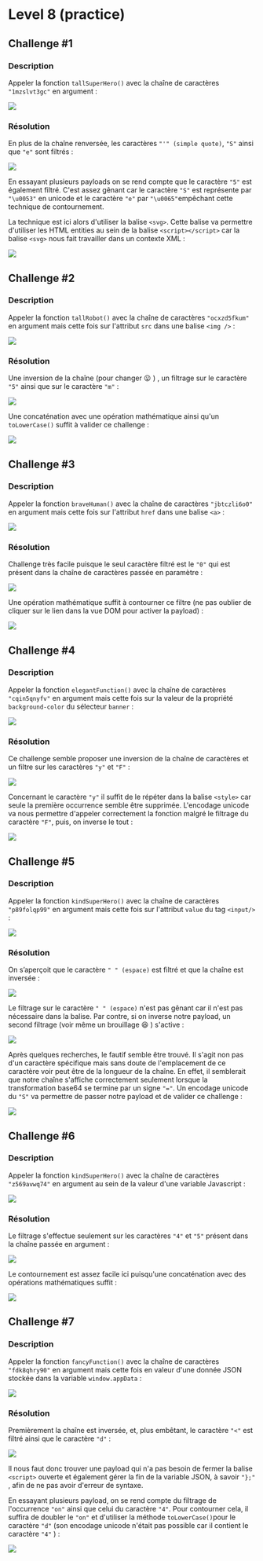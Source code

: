 # Level 8 \(practice\)

## Challenge \#1

### Description

Appeler la fonction `tallSuperHero()` avec la chaîne de caractères `"1mzslvt3gc"` en argument :

![](../../../.gitbook/assets/b2865ecfe2b83a53838f4292a7f98636.png)

### Résolution

En plus de la chaîne renversée, les caractères `"'" (simple quote)`, `"S"` ainsi que `"e"` sont filtrés :

![](../../../.gitbook/assets/7f414979a8120e4b67398743f80293c3.png)

En essayant plusieurs payloads on se rend compte que le caractère `"5"` est également filtré. C'est assez gênant car le caractère `"S"` est représente par `"\u0053"` en unicode et le caractère `"e"` par `"\u0065"`empêchant cette technique de contournement. 

La technique est ici alors d'utiliser la balise `<svg>`. Cette balise va permettre d'utiliser les HTML entities au sein de la balise `<script></script>` car la balise `<svg>` nous fait travailler dans un contexte XML :

![](../../../.gitbook/assets/0fbca9cf35939074ad5b55ebb715f6a3%20%281%29.png)

## Challenge \#2

### Description

Appeler la fonction `tallRobot()` avec la chaîne de caractères `"ocxzd5fkum"` en argument mais cette fois sur l'attribut `src` dans une balise `<img />` :

![](../../../.gitbook/assets/1f352e162ebde616f6e4a223547dc40f.png)

### Résolution

Une inversion de la chaîne \(pour changer 😛 \) , un filtrage sur le caractère `"5"` ainsi que sur le caractère `"m"` :

![](../../../.gitbook/assets/0773121ef3103c64035ba2a43cbfb325.png)

Une concaténation avec une opération mathématique ainsi qu'un `toLowerCase()` suffit à valider ce challenge :

![](../../../.gitbook/assets/38af25f44accec0b9cb31bf6d40328e3.png)

## Challenge \#3

### Description

Appeler la fonction `braveHuman()` avec la chaîne de caractères `"jbtczli6o0"` en argument mais cette fois sur l'attribut `href` dans une balise `<a>` :

![](../../../.gitbook/assets/bd3eeaf4d2442dea6cfb507ef1cfad78.png)

### Résolution

Challenge très facile puisque le seul caractère filtré est le `"0"` qui est présent dans la chaîne de caractères passée en paramètre :

![](../../../.gitbook/assets/1b86761e7d1097f7df55e08033011bc7.png)

Une opération mathématique suffit à contourner ce filtre \(ne pas oublier de cliquer sur le lien dans la vue DOM pour activer la payload\) :

![](../../../.gitbook/assets/0545edadf0c7e3108616ce7056d9712e.png)

## Challenge \#4

### Description

Appeler la fonction `elegantFunction()` avec la chaîne de caractères `"cqin5qnyfv"` en argument mais cette fois sur la valeur de la propriété `background-color` du sélecteur `banner` :

![](../../../.gitbook/assets/aa5796f9a1644a0e049f9f923d3b1b21%20%281%29.png)

### Résolution

Ce challenge semble proposer une inversion de la chaîne de caractères et un filtre sur les caractères `"y"` et `"F"` :

![](../../../.gitbook/assets/ec355bed09f8c3f5657dfcd7b4ef0622.png)

Concernant le caractère `"y"` il suffit de le répéter dans la balise `<style>` car seule la première occurrence semble être supprimée. L'encodage unicode va nous permettre d'appeler correctement la fonction malgré le filtrage du caractère `"F"`, puis, on inverse le tout :

![](../../../.gitbook/assets/bac1e101560c4bc2855d16872fff8755.png)

## Challenge \#5

### Description

Appeler la fonction `kindSuperHero()` avec la chaîne de caractères `"p89folqp99"` en argument mais cette fois sur l'attribut `value` du tag `<input/>` :

![](../../../.gitbook/assets/b92cb37dea9976150e36a5fda0521cde%20%281%29.png)

### Résolution

On s’aperçoit que le caractère `" " (espace)` est filtré et que la chaîne est inversée :

![](../../../.gitbook/assets/69b88b8eb5dc648a8dffe8cc268fa517.png)

Le filtrage sur le caractère `" " (espace)` n'est pas gênant car il n'est pas nécessaire dans la balise. Par contre, si on inverse notre payload, un second filtrage \(voir même un brouillage 😆 \) s'active :

![](../../../.gitbook/assets/f19587312b2c89ddb8ec5af75d1e6190.png)

Après quelques recherches, le fautif semble être trouvé. Il s'agit non pas d'un caractère spécifique mais sans doute de l'emplacement de ce caractère voir peut être de la longueur de la chaîne. En effet, il semblerait que notre chaîne s'affiche correctement seulement lorsque la transformation base64 se termine par un signe `"="`. Un encodage unicode du `"S"` va permettre de passer notre payload et de valider ce challenge :

![](../../../.gitbook/assets/f77ae7b912dcbf71b26c70c824e84075.png)

## Challenge \#6

### Description

Appeler la fonction `kindSuperHero()` avec la chaîne de caractères `"z569avwq74"` en argument au sein de la valeur d'une variable Javascript :

![](../../../.gitbook/assets/4aa89dd86e7f58b334cd1d7f086ce397.png)

### Résolution

Le filtrage s'effectue seulement sur les caractères `"4"` et `"5"` présent dans la chaîne passée en argument :

![](../../../.gitbook/assets/cb0102cec4d8160f3819f9827c502126.png)

Le contournement est assez facile ici puisqu'une concaténation avec des opérations mathématiques suffit :

![](../../../.gitbook/assets/f2e80b461b7b79fe992dcdbd960624ad.png)

## Challenge \#7

### Description

Appeler la fonction `fancyFunction()` avec la chaîne de caractères `"fdk8qhry90"` en argument mais cette fois en valeur d'une donnée JSON stockée dans la variable `window.appData` :

![](../../../.gitbook/assets/937d867cd6a293f918a7aa941164b1d9.png)

### Résolution

Premièrement la chaîne est inversée, et, plus embêtant, le caractère `"<"` est filtré ainsi que le caractère `"d"` :

![](../../../.gitbook/assets/9082b09b1725e21d56e5acdfe9b56e24.png)

Il nous faut donc trouver une payload qui n'a pas besoin de fermer la balise `<script>` ouverte et également gérer la fin de la variable JSON, à savoir `"};"` , afin de ne pas avoir d'erreur de syntaxe. 

En essayant plusieurs payload, on se rend compte du filtrage de l'occurrence `"on"` ainsi que celui du  caractère `"4"`. Pour contourner cela, il suffira de doubler le `"on"` et d'utiliser la méthode `toLowerCase()`pour le caractère `"d"` \(son encodage unicode n'était pas possible car il contient le caractère `"4"` \) :

![](../../../.gitbook/assets/04f2aa0daca599196576492f7470ab2c.png)

